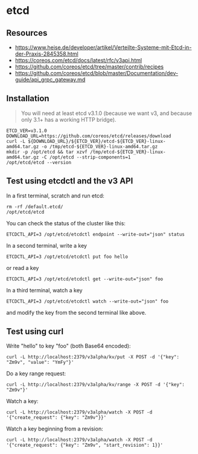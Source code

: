 # etcd

## Resources

* https://www.heise.de/developer/artikel/Verteilte-Systeme-mit-Etcd-in-der-Praxis-2845358.html
* https://coreos.com/etcd/docs/latest/rfc/v3api.html
* https://github.com/coreos/etcd/tree/master/contrib/recipes
* https://github.com/coreos/etcd/blob/master/Documentation/dev-guide/api_grpc_gateway.md


## Installation

> You will need at least etcd v3.1.0 (because we want v3, and because only 3.1+ has a working HTTP bridge).

```console
ETCD_VER=v3.1.0
DOWNLOAD_URL=https://github.com/coreos/etcd/releases/download
curl -L ${DOWNLOAD_URL}/${ETCD_VER}/etcd-${ETCD_VER}-linux-amd64.tar.gz -o /tmp/etcd-${ETCD_VER}-linux-amd64.tar.gz
mkdir -p /opt/etcd && tar xzvf /tmp/etcd-${ETCD_VER}-linux-amd64.tar.gz -C /opt/etcd --strip-components=1
/opt/etcd/etcd --version
```

## Test using etcdctl and the v3 API

In a first terminal, scratch and run etcd:

```console
rm -rf /default.etcd/
/opt/etcd/etcd
```

You can check the status of the cluster like this:

```console
ETCDCTL_API=3 /opt/etcd/etcdctl endpoint --write-out="json" status
```

In a second terminal, write a key

```console
ETCDCTL_API=3 /opt/etcd/etcdctl put foo hello
```

or read a key

```console
ETCDCTL_API=3 /opt/etcd/etcdctl get --write-out="json" foo
```

In a third terminal, watch a key

```console
ETCDCTL_API=3 /opt/etcd/etcdctl watch --write-out="json" foo
```

and modify the key from the second terminal like above.


## Test using curl

Write "hello" to key "foo" (both Base64 encoded):

```console
curl -L http://localhost:2379/v3alpha/kv/put -X POST -d '{"key": "Zm9v", "value": "YmFy"}'
```

Do a key range request:

```console
curl -L http://localhost:2379/v3alpha/kv/range -X POST -d '{"key": "Zm9v"}'
```

Watch a key:

```console
curl -L http://localhost:2379/v3alpha/watch -X POST -d '{"create_request": {"key": "Zm9v"}}'
```

Watch a key beginning from a revision:

```console
curl -L http://localhost:2379/v3alpha/watch -X POST -d '{"create_request": {"key": "Zm9v", "start_revision": 1}}'
```
